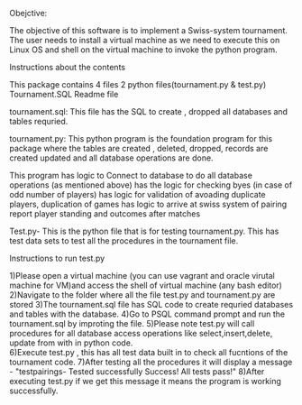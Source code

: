 Obejctive: 
 

The objective of this software is to implement a Swiss-system tournament. The user needs to install a virtual machine as we need to execute this on Linux OS and shell on the virtual machine to invoke the python program. 


Instructions about the contents 

This package contains 4 files 
	2 python files(tournament.py & test.py)
	Tournament.SQL 
	Readme file  

tournament.sql: This file has the SQL to create , dropped all databases and tables requried.

tournament.py: This python program is the foundation program for this package where the tables are created , deleted, dropped, records are created updated and all database operations are done.


This program has logic to 
	Connect to database to do all database operations (as mentioned above)
	has the logic for checking byes (in case of odd number of players)
	has logic for validation of avoading duplicate players, duplication of games
	has logic to arrive at swiss system of pairing
	report player standing and outcomes after matches


Test.py- This is the python file that is for testing tournament.py. This has test data sets to test all the procedures in the tournament file.


Instructions to run test.py
 
1)Please open a virtual machine (you can use vagrant and oracle virutal machine for VM)and access the shell of virtual machine (any bash editor)
2)Navigate to the folder where all the file test.py and tournament.py are stored
3)The tournament.sql file has SQL code to create requried databases and tables with the database.
4)Go to PSQL command prompt and run the tournament.sql by improting the file.
5)Please note test.py will call procedures for all database access operations like select,insert,delete, update from with in python code.  
6)Execute test.py , this has all test data built in to check all fucntions of the tournament code.
7)After testing all the procedures it will display a message - "testpairings- Tested successfully Success!  All tests pass!"
8)After executing test.py if we get this message it means the program is working successfully.
 